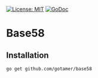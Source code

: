 [![License: MIT](https://img.shields.io/badge/License-MIT-brightgreen.svg)](https://opensource.org/licenses/MIT)
[![GoDoc](https://godoc.org/github.com/gotamer/base58?status.svg)](https://godoc.org/github.com/gotamer/base58)

# Base58

## Installation

    go get github.com/gotamer/base58
